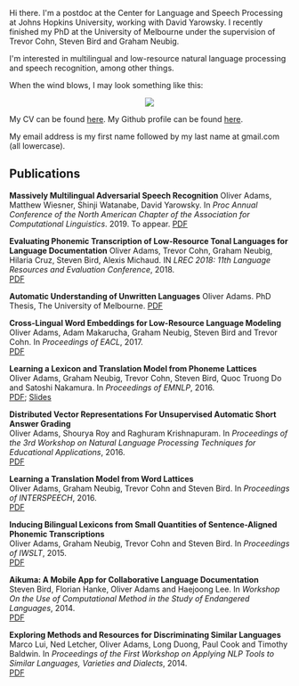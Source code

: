 Hi there. I'm a postdoc at the Center for Language and Speech Processing at
Johns Hopkins University, working with David Yarowsky. I recently finished my PhD at the University of Melbourne under the supervision of Trevor Cohn, Steven Bird and Graham Neubig.

I'm interested in multilingual and low-resource natural language processing and
speech recognition, among other things.

When the wind blows, I may look something like this:
<div style="text-align:center"><img src ="https://oadams.github.io/wind_small.jpg" /></div>

My CV can be found [here](https://oadams.github.io/cv.pdf). My Github profile
can be found [here](https://github.com/oadams).

My email address is my first name followed by my last name at gmail.com (all lowercase).

## Publications

**Massively Multilingual Adversarial Speech Recognition**
Oliver Adams, Matthew Wiesner, Shinji Watanabe, David Yarowsky.
In *Proc Annual Conference of the North American Chapter of the Association for Computational Linguistics*. 2019. To appear.
[PDF](https://arxiv.org/pdf/1904.02210.pdf)

**Evaluating Phonemic Transcription of Low-Resource Tonal Languages for Language Documentation**
Oliver Adams, Trevor Cohn, Graham Neubig, Hilaria Cruz, Steven Bird, Alexis Michaud. 
IN *LREC 2018: 11th Language Resources and Evaluation Conference*, 2018.  
[PDF](https://halshs.archives-ouvertes.fr/halshs-01709648v4/document)

**Automatic Understanding of Unwritten Languages**
Oliver Adams.
PhD Thesis, The University of Melbourne.
[PDF](https://minerva-access.unimelb.edu.au/bitstream/handle/11343/210811/thesis.pdf?sequence=1&isAllowed=y)

**Cross-Lingual Word Embeddings for Low-Resource Language Modeling**  
Oliver Adams, Adam Makarucha, Graham Neubig, Steven Bird and Trevor Cohn. 
In *Proceedings of EACL*, 2017.  
[PDF](https://oadams.github.io/papers/eacl2017.pdf)

**Learning a Lexicon and Translation Model from Phoneme Lattices**  
Oliver Adams, Graham Neubig, Trevor Cohn, Steven Bird, Quoc Truong Do and Satoshi Nakamura.
In *Proceedings of EMNLP*, 2016.  
[PDF](https://oadams.github.io/papers/emnlp2016.pdf);
[Slides](https://oadams.github.io/emnlp16_slides.pdf)

**Distributed Vector Representations For Unsupervised Automatic Short Answer Grading**  
Oliver Adams, Shourya Roy and Raghuram Krishnapuram.
In *Proceedings of the 3rd Workshop on Natural Language Processing Techniques
for Educational Applications*, 2016.  
[PDF](http://www.aclweb.org/anthology/W/W16/W16-49.pdf)

**Learning a Translation Model from Word Lattices**  
Oliver Adams, Graham Neubig, Trevor Cohn and Steven Bird.
In *Proceedings of INTERSPEECH*, 2016.  
[PDF](http://people.eng.unimelb.edu.au/tcohn/papers/adams16is.pdf)

**Inducing Bilingual Lexicons from Small Quantities of Sentence-Aligned Phonemic
Transcriptions**  
Oliver Adams, Graham Neubig, Trevor Cohn and Steven Bird.
In *Proceedings of IWSLT*, 2015.  
[PDF](http://workshop2015.iwslt.org/downloads/proceeding.pdf)

**Aikuma: A Mobile App for Collaborative Language Documentation**  
Steven Bird, Florian Hanke, Oliver Adams and Haejoong Lee.
In *Workshop On the Use of Computational Method in the Study of Endangered
Languages*, 2014.  
[PDF](http://aclweb.org/anthology/W14-2201.pdf)

**Exploring Methods and Resources for Discriminating Similar Languages**  
Marco Lui, Ned Letcher, Oliver Adams, Long Duong, Paul Cook and Timothy Baldwin.
In *Proceedings of the First Workshop on Applying NLP Tools to Similar
Languages, Varieties and Dialects*, 2014.  
[PDF](http://anthology.aclweb.org/W/W14/W14-53.pdf)

